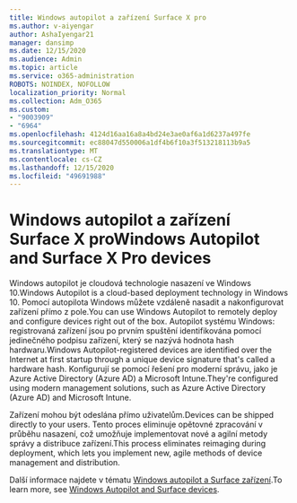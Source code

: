 ```yaml
---
title: Windows autopilot a zařízení Surface X pro
ms.author: v-aiyengar
author: AshaIyengar21
manager: dansimp
ms.date: 12/15/2020
ms.audience: Admin
ms.topic: article
ms.service: o365-administration
ROBOTS: NOINDEX, NOFOLLOW
localization_priority: Normal
ms.collection: Adm_O365
ms.custom:
- "9003909"
- "6964"
ms.openlocfilehash: 4124d16aa16a8a4bd24e3ae0af6a1d6237a497fe
ms.sourcegitcommit: ec88047d550006a1df4b6f10a3f513218113b9a5
ms.translationtype: MT
ms.contentlocale: cs-CZ
ms.lasthandoff: 12/15/2020
ms.locfileid: "49691988"
---
```

# <a name="windows-autopilot-and-surface-x-pro-devices"></a><span data-ttu-id="9bdba-102">Windows autopilot a zařízení Surface X pro</span><span class="sxs-lookup"><span data-stu-id="9bdba-102">Windows Autopilot and Surface X Pro devices</span></span>

<span data-ttu-id="9bdba-103">Windows autopilot je cloudová technologie nasazení ve Windows 10.</span><span class="sxs-lookup"><span data-stu-id="9bdba-103">Windows Autopilot is a cloud-based deployment technology in Windows 10.</span></span> <span data-ttu-id="9bdba-104">Pomocí autopilota Windows můžete vzdáleně nasadit a nakonfigurovat zařízení přímo z pole.</span><span class="sxs-lookup"><span data-stu-id="9bdba-104">You can use Windows Autopilot to remotely deploy and configure devices right out of the box.</span></span> <span data-ttu-id="9bdba-105">Autopilot systému Windows: registrovaná zařízení jsou po prvním spuštění identifikována pomocí jedinečného podpisu zařízení, který se nazývá hodnota hash hardwaru.</span><span class="sxs-lookup"><span data-stu-id="9bdba-105">Windows Autopilot-registered devices are identified over the Internet at first startup through a unique device signature that's called a hardware hash.</span></span> <span data-ttu-id="9bdba-106">Konfigurují se pomocí řešení pro moderní správu, jako je Azure Active Directory (Azure AD) a Microsoft Intune.</span><span class="sxs-lookup"><span data-stu-id="9bdba-106">They're configured using modern management solutions, such as Azure Active Directory (Azure AD) and Microsoft Intune.</span></span>

<span data-ttu-id="9bdba-107">Zařízení mohou být odeslána přímo uživatelům.</span><span class="sxs-lookup"><span data-stu-id="9bdba-107">Devices can be shipped directly to your users.</span></span> <span data-ttu-id="9bdba-108">Tento proces eliminuje opětovné zpracování v průběhu nasazení, což umožňuje implementovat nové a agilní metody správy a distribuce zařízení.</span><span class="sxs-lookup"><span data-stu-id="9bdba-108">This process eliminates reimaging during deployment, which lets you implement new, agile methods of device management and distribution.</span></span>

<span data-ttu-id="9bdba-109">Další informace najdete v tématu [Windows autopilot a Surface zařízení](https://go.microsoft.com/fwlink/?linkid=2135712).</span><span class="sxs-lookup"><span data-stu-id="9bdba-109">To learn more, see [Windows Autopilot and Surface devices](https://go.microsoft.com/fwlink/?linkid=2135712).</span></span>
